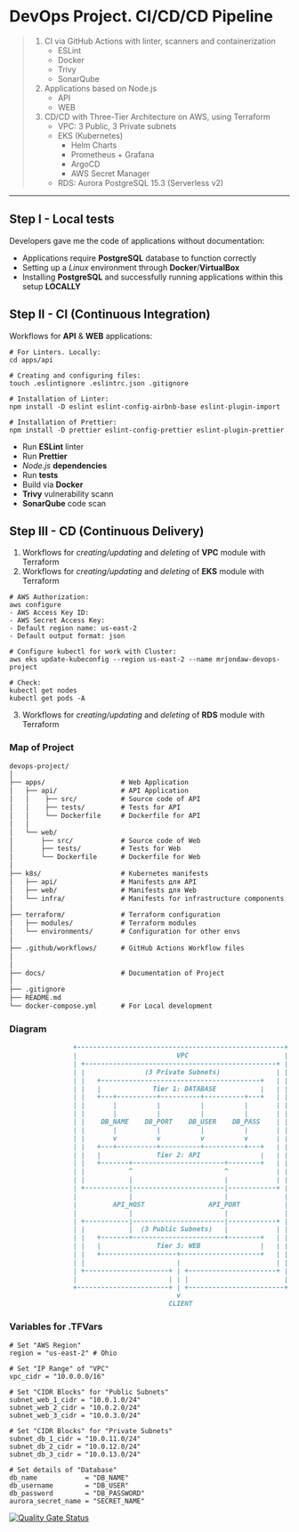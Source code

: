 # DevOps Project. CI/CD/CD Pipeline

> 1. CI via GitHub Actions with linter, scanners and containerization
>    - ESLint
>    - Docker
>    - Trivy
>    - SonarQube
> 2. Applications based on Node.js
>    - API
>    - WEB
> 3. CD/CD with Three-Tier Architecture on AWS, using Terraform
>    - VPC: 3 Public, 3 Private subnets
>    - EKS (Kubernetes)
>      - Helm Charts
>      - Prometheus + Grafana
>      - ArgoCD
>      - AWS Secret Manager
>    - RDS: Aurora PostgreSQL 15.3 (Serverless v2)
---

## Step I - Local tests

Developers gave me the code of applications without documentation:

- Applications require **PostgreSQL** database to function correctly
- Setting up a _Linux_ environment through **Docker**/**VirtualBox**
- Installing **PostgreSQL** and successfully running applications within this setup **LOCALLY**

## Step II - CI (Continuous Integration)

Workflows for **API** & **WEB** applications:

```shell
# For Linters. Locally:
cd apps/api

# Creating and configuring files:
touch .eslintignore .eslintrc.json .gitignore

# Installation of Linter:
npm install -D eslint eslint-config-airbnb-base eslint-plugin-import

# Installation of Prettier:
npm install -D prettier eslint-config-prettier eslint-plugin-prettier
```

- Run **ESLint** linter
- Run **Prettier**
- _Node.js_ **dependencies** 
- Run **tests**
- Build via **Docker**
- **Trivy** vulnerability scann
- **SonarQube** code scan

## Step III - CD (Continuous Delivery)

1. Workflows for _creating/updating_ and _deleting_ of **VPC** module with Terraform
2. Workflows for _creating/updating_ and _deleting_ of **EKS** module with Terraform

```shell
# AWS Authorization:
aws configure
- AWS Access Key ID:
- AWS Secret Access Key:
- Default region name: us-east-2
- Default output format: json

# Configure kubectl for work with Cluster:
aws eks update-kubeconfig --region us-east-2 --name mrjondaw-devops-project

# Check:
kubectl get nodes
kubectl get pods -A
```

3. Workflows for _creating/updating_ and _deleting_ of **RDS** module with Terraform

### Map of Project

```markdown
devops-project/
│
├── apps/                   # Web Application
│   ├── api/                # API Application
│   │    ├── src/           # Source code of API
│   │    ├── tests/         # Tests for API
│   │    └── Dockerfile     # Dockerfile for API
│   │
│   └── web/
│       ├── src/            # Source code of Web
│       ├── tests/          # Tests for Web
│       └── Dockerfile      # Dockerfile for Web
│
├── k8s/                    # Kubernetes manifests
│   ├── api/                # Manifests для API
│   ├── web/                # Manifests для Web
│   └── infra/              # Manifests for infrastructure components
│
├── terraform/              # Terraform configuration
│   ├── modules/            # Terraform modules
│   └── environments/       # Configuration for other envs
│
├── .github/workflows/      # GitHub Actions Workflow files
│
│
├── docs/                   # Documentation of Project
│
├── .gitignore
├── README.md
└── docker-compose.yml      # For Local development
```

### Diagram

```markdown
                +----------------------------------------------------+
                |                         VPC                        |
                | +------------------------------------------------+ |
                | |               (3 Private Subnets)              | |
                | |   +----------------------------------------+   | |
                | |   |             Tier 1: DATABASE           |   | |
                | |   +---+----------+----------+----------+---+   | |
                | |       |          |          |          |       | |
                | |       |          |          |          |       | |
                | |    DB_NAME    DB_PORT    DB_USER    DB_PASS    | |
                | |       |          |          |          |       | |
                | |       v          v          v          v       | |
                | |   +---+----------+----------+----------+---+   | |
                | |   |              Tier 2: API               |   | |
                | |   +-------+-----------------------+--------+   | |
                | |           ^                       ^            | |
                | |           |                       |            | |
                | +-----------|-----------------------|------------+ |
                |             |                       |              |
                |         API_HOST                API_PORT           |
                |             |                       |              |
                | +-----------|-----------------------|------------+ |
                | |           |  (3 Public Subnets)   |            | |
                | |   +-------+-----------------------+--------+   | |
                | |   |              Tier 3: WEB               |   | |
                | |   +-------------------+--------------------+   | |
                | |                       |                        | |
                | +---------------------+ | +----------------------+ |
                |                       | | |                        |
                +-----------------------+ | +------------------------+
                                          v
                                        CLIENT
```

### Variables for .TFVars

```shell
# Set "AWS Region"
region = "us-east-2" # Ohio

# Set "IP Range" of "VPC"
vpc_cidr = "10.0.0.0/16"

# Set "CIDR Blocks" for "Public Subnets"
subnet_web_1_cidr = "10.0.1.0/24"
subnet_web_2_cidr = "10.0.2.0/24"
subnet_web_3_cidr = "10.0.3.0/24"

# Set "CIDR Blocks" for "Private Subnets"
subnet_db_1_cidr = "10.0.11.0/24"
subnet_db_2_cidr = "10.0.12.0/24"
subnet_db_3_cidr = "10.0.13.0/24"

# Set details of "Database"
db_name            = "DB_NAME"
db_username        = "DB_USER"
db_password        = "DB_PASSWORD"
aurora_secret_name = "SECRET_NAME"
```

[![Quality Gate Status](https://sonarcloud.io/api/project_badges/measure?project=thejondaw_devops-project&metric=alert_status)](https://sonarcloud.io/summary/new_code?id=thejondaw_devops-project)